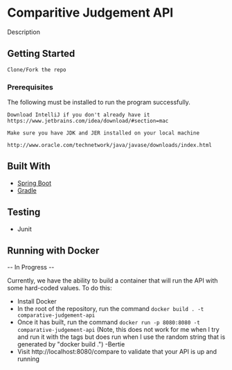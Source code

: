 # Comparitive Judgement API
Description

## Getting Started

```
Clone/Fork the repo
```

### Prerequisites

The following must be installed to run the program successfully.

```
Download IntelliJ if you don't already have it
https://www.jetbrains.com/idea/download/#section=mac
```

```
Make sure you have JDK and JER installed on your local machine

http://www.oracle.com/technetwork/java/javase/downloads/index.html
```

## Built With

* [Spring Boot](https://projects.spring.io/spring-boot/)
* [Gradle](https://gradle.org/docs/)


## Testing

* Junit

## Running with Docker
-- In Progress --

Currently, we have the ability to build a container that will run the API with some hard-coded values. To do this:

- Install Docker
- In the root of the repository, run the command `docker build . -t comparative-judgement-api`
- Once it has built, run the command `docker run -p 8080:8080 -t comparative-judgement-api`
(Note, this does not work for me when I try and run it with the tags but does run when I use the random string that is generated by "docker build .") -Bertie
- Visit http://localhost:8080/compare to validate that your API is up and running

####
